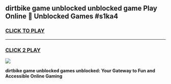 
## dirtbike game unblocked unblocked game Play Online 👋 Unblocked Games #s1ka4
<h3>
<a href="https://premium.freeplayer.one?title=dirtbike_game_unblocked&ref=21F">CLICK TO PLAY</a></h3>
<hr>

<h3>
<a href="https://premium.freeplayer.one?title=dirtbike_game_unblocked&ref=21F">CLICK 2 PLAY</a>
  
</h3>

<a href="https://premium.freeplayer.one?title=dirtbike_game_unblocked&ref=21F/"><img src="https://clearcache.store/games.png"></a>


**dirtbike game unblocked games unblocked: Your Gateway to Fun and Accessible Online Gaming**
